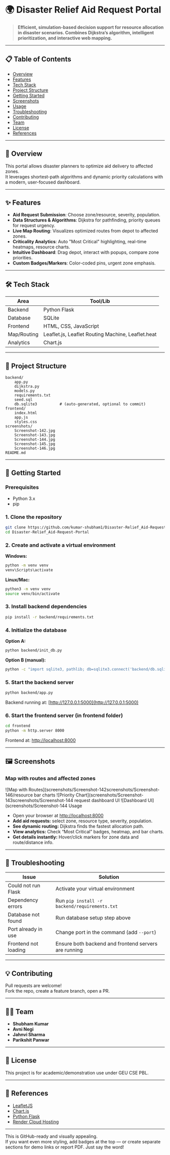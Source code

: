 # 🌍 Disaster Relief Aid Request Portal

> **Efficient, simulation-based decision support for resource allocation in disaster scenarios. Combines Dijkstra’s algorithm, intelligent prioritization, and interactive web mapping.**

***

## 📋 Table of Contents
- [Overview](#overview)
- [Features](#features)
- [Tech Stack](#tech-stack)
- [Project Structure](#project-structure)
- [Getting Started](#getting-started)
- [Screenshots](#screenshots)
- [Usage](#usage)
- [Troubleshooting](#troubleshooting)
- [Contributing](#contributing)
- [Team](#team)
- [License](#license)
- [References](#references)

***

## 🚨 Overview

This portal allows disaster planners to optimize aid delivery to affected zones.  
It leverages shortest-path algorithms and dynamic priority calculations with a modern, user-focused dashboard.

***

## ✨ Features

- **Aid Request Submission**: Choose zone/resource, severity, population.
- **Data Structures & Algorithms**: Dijkstra for pathfinding, priority queues for request urgency.
- **Live Map Routing**: Visualizes optimized routes from depot to affected zones.
- **Criticality Analytics**: Auto "Most Critical" highlighting, real-time heatmaps, resource charts.
- **Intuitive Dashboard**: Drag depot, interact with popups, compare zone priorities.
- **Custom Badges/Markers**: Color-coded pins, urgent zone emphasis.


***

## 🛠 Tech Stack

| Area         | Tool/Lib                         |
|--------------|----------------------------------|
| Backend      | Python Flask                     |
| Database     | SQLite                           |
| Frontend     | HTML, CSS, JavaScript            |
| Map/Routing  | Leaflet.js, Leaflet Routing Machine, Leaflet.heat |
| Analytics    | Chart.js                         |

***

## 📁 Project Structure

```
backend/
    app.py
    dijkstra.py
    models.py
    requirements.txt
    seed.sql
    db.sqlite3          # (auto-generated, optional to commit)
frontend/
    index.html
    app.js
    styles.css
screenshots/
    Screenshot-142.jpg
    Screenshot-143.jpg
    Screenshot-144.jpg
    Screenshot-145.jpg
    Screenshot-146.jpg
README.md

```

***

## 🚀 Getting Started

### Prerequisites
- Python 3.x
- pip

### 1. Clone the repository
```bash
git clone https://github.com/kumar-shubham1/Disaster-Relief_Aid-Request-Portal.git
cd Disaster-Relief_Aid-Request-Portal
```

### 2. Create and activate a virtual environment
**Windows:**
```bash
python -m venv venv
venv\Scripts\activate
```
**Linux/Mac:**
```bash
python3 -m venv venv
source venv/bin/activate
```

### 3. Install backend dependencies
```bash
pip install -r backend/requirements.txt
```

### 4. Initialize the database
**Option A:**
```bash
python backend/init_db.py
```
**Option B (manual):**
```bash
python -c "import sqlite3, pathlib; db=sqlite3.connect('backend/db.sqlite3'); db.executescript(pathlib.Path('backend/seed.sql').read_text()); db.commit(); db.close()"
```

### 5. Start the backend server
```bash
python backend/app.py
```
Backend running at: [http://127.0.0.1:5000](http://127.0.0.1:5000)

### 6. Start the frontend server (in frontend folder)
```bash
cd frontend
python -m http.server 8000
```
Frontend at: [http://localhost:8000](http://localhost:8000)

***

## 🖼️ Screenshots

### Map with routes and affected zones
![Map with Routes](screenshots/Screenshot-142screenshots/Screenshot-146/resource bar charts
![Priority Chart](screenshots/Screenshot-143screenshots/Screenshot-144 request dashboard UI
![Dashboard UI](screenshots/Screenshot-144 Usage

- Open your browser at [http://localhost:8000](http://localhost:8000)
- **Add aid requests:** select zone, resource type, severity, population.
- **See dynamic routing:** Dijkstra finds the fastest allocation path.
- **View analytics:** Check “Most Critical” badges, heatmap, and bar charts.
- **Get details instantly:** Hover/click markers for zone data and route/distance info.

***

## 🛟 Troubleshooting

| Issue                                | Solution                                    |
|---------------------------------------|---------------------------------------------|
| Could not run Flask                   | Activate your virtual environment           |
| Dependency errors                     | Run `pip install -r backend/requirements.txt` |
| Database not found                    | Run database setup step above               |
| Port already in use                   | Change port in the command (add `--port`)   |
| Frontend not loading                  | Ensure both backend and frontend servers are running |


***

## 💡 Contributing

Pull requests are welcome!  
Fork the repo, create a feature branch, open a PR.

***

## 🧑‍💻 Team

- **Shubham Kumar**
- **Avni Negi**
- **Jahnvi Sharma**
- **Parikshit Panwar**

***

## 📜 License

This project is for academic/demonstration use under GEU CSE PBL.

***

## 🔗 References

- [LeafletJS](https://leafletjs.com)
- [Chart.js](https://www.chartjs.org/)
- [Python Flask](https://flask.palletsprojects.com/)
- [Render Cloud Hosting](https://render.com/)

***


This is GitHub-ready and visually appealing.  
If you want even more styling, add badges at the top — or create separate sections for demo links or report PDF. Just say the word!
